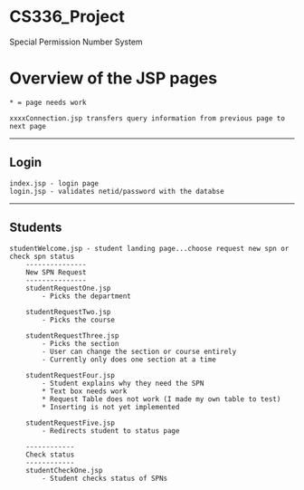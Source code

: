 CS336_Project
=============

Special Permission Number System

Overview of the JSP pages
=========================

	* = page needs work

	xxxxConnection.jsp transfers query information from previous page to next page

-----
Login
-----
	index.jsp - login page
	login.jsp - validates netid/password with the databse

--------
Students
--------
	studentWelcome.jsp - student landing page...choose request new spn or check spn status
		---------------
		New SPN Request
		---------------
		studentRequestOne.jsp 	
			- Picks the department

		studentRequestTwo.jsp 	
			- Picks the course

		studentRequestThree.jsp 
			- Picks the section 
			- User can change the section or course entirely
			- Currently only does one section at a time

		studentRequestFour.jsp 	
			- Student explains why they need the SPN
			* Text box needs work
			* Request Table does not work (I made my own table to test) 
			* Inserting is not yet implemented

		studentRequestFive.jsp
			- Redirects student to status page

		------------
		Check status
		------------
		studentCheckOne.jsp 
			- Student checks status of SPNs

